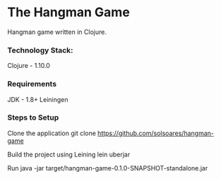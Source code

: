 # The Hangman Game

Hangman game written in Clojure.

### Technology Stack:
Clojure - 1.10.0

### Requirements
JDK - 1.8+
Leiningen

### Steps to Setup
Clone the application
git clone https://github.com/solsoares/hangman-game

Build the project using Leining
lein uberjar

Run 
java -jar target/hangman-game-0.1.0-SNAPSHOT-standalone.jar



